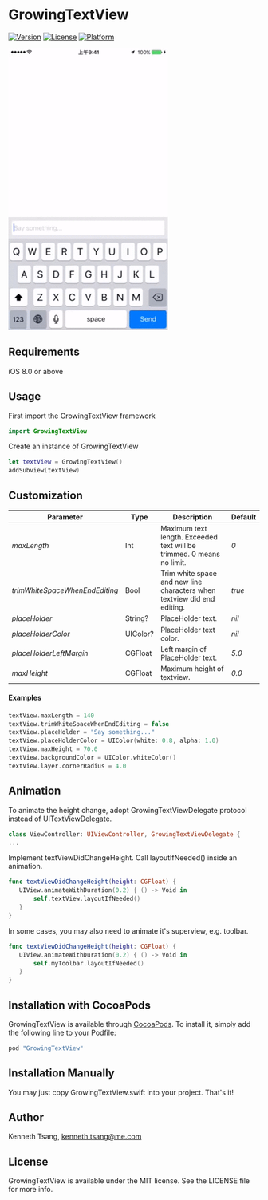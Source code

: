 # GrowingTextView

[![Version](https://img.shields.io/cocoapods/v/GrowingTextView.svg?style=flat)](http://cocoapods.org/pods/GrowingTextView)
[![License](https://img.shields.io/cocoapods/l/GrowingTextView.svg?style=flat)](http://cocoapods.org/pods/GrowingTextView)
[![Platform](https://img.shields.io/cocoapods/p/GrowingTextView.svg?style=flat)](http://cocoapods.org/pods/GrowingTextView)

![ScreenShot](DEMO.gif)

## Requirements

iOS 8.0 or above

## Usage

First import the GrowingTextView framework

```swift
import GrowingTextView
```

Create an instance of GrowingTextView

```swift
let textView = GrowingTextView()
addSubview(textView)
```

## Customization

Parameter | Type | Description | Default
--- | --- | --- | ---
*maxLength* | Int | Maximum text length. Exceeded text will be trimmed. 0 means no limit. | *0*
*trimWhiteSpaceWhenEndEditing* | Bool | Trim white space and new line characters when textview did end editing. | *true*
*placeHolder* | String? | PlaceHolder text. | *nil*
*placeHolderColor* | UIColor? | PlaceHolder text color. | *nil*
*placeHolderLeftMargin* | CGFloat | Left margin of PlaceHolder text. | *5.0*
*maxHeight* | CGFloat | Maximum height of textview. | *0.0*

#### Examples

```swift
textView.maxLength = 140
textView.trimWhiteSpaceWhenEndEditing = false
textView.placeHolder = "Say something..."
textView.placeHolderColor = UIColor(white: 0.8, alpha: 1.0)
textView.maxHeight = 70.0
textView.backgroundColor = UIColor.whiteColor()
textView.layer.cornerRadius = 4.0
```

## Animation
To animate the height change, adopt GrowingTextViewDelegate protocol instead of UITextViewDelegate.

```swift
class ViewController: UIViewController, GrowingTextViewDelegate {
...
```

Implement textViewDidChangeHeight. Call layoutIfNeeded() inside an animation. 

```swift
func textViewDidChangeHeight(height: CGFloat) {
   UIView.animateWithDuration(0.2) { () -> Void in
       self.textView.layoutIfNeeded()
   }
}
```

In some cases, you may also need to animate it's superview, e.g. toolbar.

```swift
func textViewDidChangeHeight(height: CGFloat) {
   UIView.animateWithDuration(0.2) { () -> Void in
       self.myToolbar.layoutIfNeeded()
   }
}
```

## Installation with CocoaPods

GrowingTextView is available through [CocoaPods](http://cocoapods.org). To install
it, simply add the following line to your Podfile:

```ruby
pod "GrowingTextView"
```

## Installation Manually

You may just copy GrowingTextView.swift into your project. That's it!

## Author

Kenneth Tsang, kenneth.tsang@me.com

## License

GrowingTextView is available under the MIT license. See the LICENSE file for more info.
